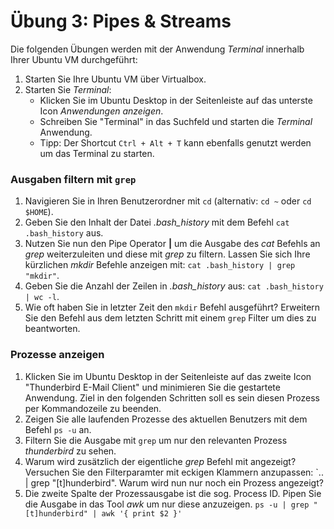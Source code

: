 # Übung 3: Pipes & Streams

Die folgenden Übungen werden mit der Anwendung *Terminal* innerhalb Ihrer Ubuntu VM durchgeführt:

1. Starten Sie Ihre Ubuntu VM über Virtualbox.
2. Starten Sie *Terminal*:
	* Klicken Sie im Ubuntu Desktop in der Seitenleiste auf das unterste Icon *Anwendungen anzeigen*.
	* Schreiben Sie "Terminal" in das Suchfeld und starten die *Terminal* Anwendung.
	* Tipp: Der Shortcut `Ctrl + Alt + T` kann ebenfalls genutzt werden um das Terminal zu starten.

### Ausgaben filtern mit `grep`

1. Navigieren Sie in Ihren Benutzerordner mit  `cd` (alternativ: `cd ~` oder `cd $HOME`).
2. Geben Sie den Inhalt der Datei *.bash_history* mit dem Befehl `cat .bash_history` aus.
3. Nutzen Sie nun den Pipe Operator **|** um die Ausgabe des *cat* Befehls an *grep* weiterzuleiten und diese mit *grep* zu filtern. Lassen Sie sich Ihre kürzlichen *mkdir* Befehle anzeigen mit: `cat .bash_history | grep "mkdir"`.
4. Geben Sie die Anzahl der Zeilen in *.bash_history* aus: `cat .bash_history | wc -l`.
5. Wie oft haben Sie in letzter Zeit den `mkdir` Befehl ausgeführt? Erweitern Sie den Befehl aus dem letzten Schritt mit einem `grep` Filter um dies zu beantworten.

### Prozesse anzeigen

1. Klicken Sie im Ubuntu Desktop in der Seitenleiste auf das zweite Icon "Thunderbird E-Mail Client" und minimieren Sie die gestartete Anwendung. Ziel in den folgenden Schritten soll es sein diesen Prozess per Kommandozeile zu beenden.
2. Zeigen Sie alle laufenden Prozesse des aktuellen Benutzers mit dem Befehl `ps -u` an.
3. Filtern Sie die Ausgabe mit `grep` um nur den relevanten Prozess *thunderbird* zu sehen.
4. Warum wird zusätzlich der eigentliche *grep* Befehl mit angezeigt? Versuchen Sie den Filterparamter mit eckigen Klammern anzupassen: `.. | grep "[t]hunderbird". Warum wird nun nur noch ein Prozess angezeigt?
5. Die zweite Spalte der Prozessausgabe ist die sog. Process ID. Pipen Sie die Ausgabe in das Tool *awk* um nur diese anzuzeigen. `ps -u | grep "[t]hunderbird" | awk '{ print $2 }'`